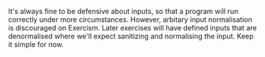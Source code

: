 It's always fine to be defensive about inputs, so that a program will run 
correctly under more circumstances. However, arbitary input normalisation is 
discouraged on Exercism. Later exercises will have defined inputs that are 
denormalised where we'll expect sanitizing and normalising the input. Keep it 
simple for now.